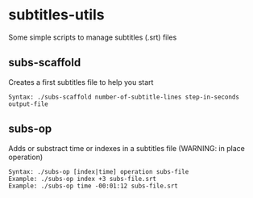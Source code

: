 # subtitles-utils

Some simple scripts to manage subtitles (.srt) files

## subs-scaffold

Creates a first subtitles file to help you start

    Syntax: ./subs-scaffold number-of-subtitle-lines step-in-seconds output-file

## subs-op

Adds or substract time or indexes in a subtitles file (WARNING: in place operation)

    Syntax: ./subs-op [index|time] operation subs-file
    Example: ./subs-op index +3 subs-file.srt
    Example: ./subs-op time -00:01:12 subs-file.srt
    
